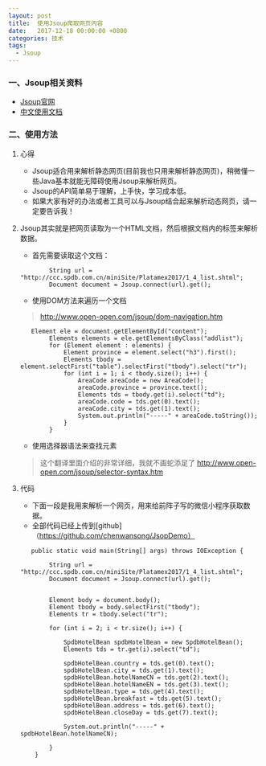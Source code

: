 ```yaml
---
layout: post
title:  使用Jsoup爬取网页内容
date:   2017-12-18 00:00:00 +0800
categories: 技术
tags:
  - Jsoup
---
```


### 一、Jsoup相关资料
- [Jsoup官网](https://jsoup.org/)
- [中文使用文档](http://www.open-open.com/jsoup/)


### 二、使用方法
1. 心得
    * Jsoup适合用来解析静态网页(目前我也只用来解析静态网页)，稍微懂一些Java基本就能无障碍使用Jsoup来解析网页。
    * Jsoup的API简单易于理解，上手快，学习成本低。
    * 如果大家有好的办法或者工具可以与Jsoup结合起来解析动态网页，请一定要告诉我！

2. Jsoup其实就是把网页读取为一个HTML文档，然后根据文档内的标签来解析数据。
    * 首先需要读取这个文档：
    ```
            String url = "http://ccc.spdb.com.cn/miniSite/Platamex2017/1_4_list.shtml";
            Document document = Jsoup.connect(url).get();
    ```
    * 使用DOM方法来遍历一个文档
    > http://www.open-open.com/jsoup/dom-navigation.htm
    ```
       Element ele = document.getElementById("content");
            Elements elements = ele.getElementsByClass("addlist");
            for (Element element : elements) {
                Element province = element.select("h3").first();
                Elements tbody = element.selectFirst("table").selectFirst("tbody").select("tr");
                for (int i = 1; i < tbody.size(); i++) {
                    AreaCode areaCode = new AreaCode();
                    areaCode.province = province.text();
                    Elements tds = tbody.get(i).select("td");
                    areaCode.code = tds.get(0).text();
                    areaCode.city = tds.get(1).text();
                    System.out.println("-----" + areaCode.toString());
                }
            }
    ```
    * 使用选择器语法来查找元素
    > 这个翻译里面介绍的非常详细，我就不画蛇添足了
    > http://www.open-open.com/jsoup/selector-syntax.htm

3. 代码
    * 下面一段是我用来解析一个网页，用来给前阵子写的微信小程序获取数据。
    * 全部代码已经上传到[github]（https://github.com/chenwansong/JsopDemo）
    ```
       public static void main(String[] args) throws IOException {

            String url = "http://ccc.spdb.com.cn/miniSite/Platamex2017/1_4_list.shtml";
            Document document = Jsoup.connect(url).get();


            Element body = document.body();
            Element tbody = body.selectFirst("tbody");
            Elements tr = tbody.select("tr");

            for (int i = 2; i < tr.size(); i++) {

                SpdbHotelBean spdbHotelBean = new SpdbHotelBean();
                Elements tds = tr.get(i).select("td");

                spdbHotelBean.country = tds.get(0).text();
                spdbHotelBean.city = tds.get(1).text();
                spdbHotelBean.hotelNameCN = tds.get(2).text();
                spdbHotelBean.hotelNameEN = tds.get(3).text();
                spdbHotelBean.type = tds.get(4).text();
                spdbHotelBean.breakfast = tds.get(5).text();
                spdbHotelBean.address = tds.get(6).text();
                spdbHotelBean.closeDay = tds.get(7).text();

                System.out.println("-----" + spdbHotelBean.hotelNameCN);

            }
        }
    ```
